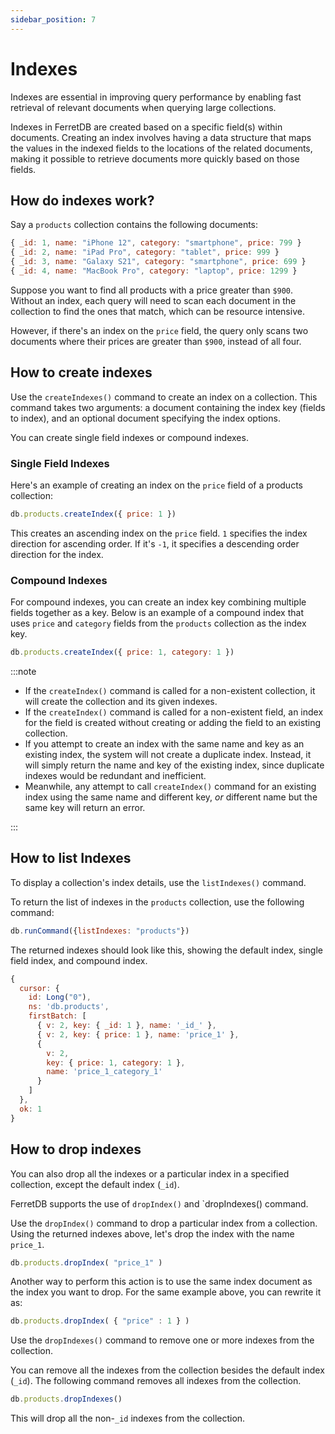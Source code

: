 ```yaml
---
sidebar_position: 7
---
```


# Indexes

Indexes are essential in improving query performance by enabling fast retrieval of relevant documents when querying large collections.

Indexes in FerretDB are created based on a specific field(s) within documents.
Creating an index involves having a data structure that maps the values in the indexed fields to the locations of the related documents, making it possible to retrieve documents more quickly based on those fields.

## How do indexes work?

Say a `products` collection contains the following documents:

```js
{ _id: 1, name: "iPhone 12", category: "smartphone", price: 799 }
{ _id: 2, name: "iPad Pro", category: "tablet", price: 999 }
{ _id: 3, name: "Galaxy S21", category: "smartphone", price: 699 }
{ _id: 4, name: "MacBook Pro", category: "laptop", price: 1299 }
```

Suppose you want to find all products with a price greater than `$900`.
Without an index, each query will need to scan each document in the collection to find the ones that match, which can be resource intensive.

However, if there's an index on the `price` field, the query only scans two documents where their prices are greater than `$900`, instead of all four.

## How to create indexes

Use the `createIndexes()` command to create an index on a collection.
This command takes two arguments: a document containing the index key (fields to index), and an optional document specifying the index options.

You can create single field indexes or compound indexes.

### Single Field Indexes

Here's an example of creating an index on the `price` field of a products collection:

```js
db.products.createIndex({ price: 1 })
```

This creates an ascending index on the `price` field.
`1` specifies the index direction for ascending order.
If it's `-1`, it specifies a descending order direction for the index.

### Compound Indexes

For compound indexes, you can create an index key combining multiple fields together as a key.
Below is an example of a compound index that uses `price` and `category` fields from the `products` collection as the index key.

```js
db.products.createIndex({ price: 1, category: 1 })
```

:::note

* If the `createIndex()` command is called for a non-existent collection, it will create the collection and its given indexes.
* If the `createIndex()` command is called for a non-existent field, an index for the field is created without creating or adding the field to an existing collection.
* If you attempt to create an index with the same name and key as an existing index, the system will not create a duplicate index.
Instead, it will simply return the name and key of the existing index, since duplicate indexes would be redundant and inefficient.
* Meanwhile, any attempt to call `createIndex()` command for an existing index using the same name and different key, _or_ different name but the same key will return an error.

:::

## How to list Indexes

To display a collection's index details, use the `listIndexes()` command.

To return the list of indexes in the `products` collection, use the following command:

```js
db.runCommand({listIndexes: "products"})
```

The returned indexes should look like this, showing the default index, single field index, and compound index.

```js
{
  cursor: {
    id: Long("0"),
    ns: 'db.products',
    firstBatch: [
      { v: 2, key: { _id: 1 }, name: '_id_' },
      { v: 2, key: { price: 1 }, name: 'price_1' },
      {
        v: 2,
        key: { price: 1, category: 1 },
        name: 'price_1_category_1'
      }
    ]
  },
  ok: 1
}
```

## How to drop indexes

You can also drop all the indexes or a particular index in a specified collection, except the default index (`_id`).

FerretDB supports the use of `dropIndex()` and `dropIndexes() command.

Use the `dropIndex()` command to drop a particular index from a collection.
Using the returned indexes above, let's drop the index with the name `price_1`.

```js
db.products.dropIndex( "price_1" )
```

Another way to perform this action is to use the same index document as the index you want to drop.
For the same example above, you can rewrite it as:

```js
db.products.dropIndex( { "price" : 1 } )
```

Use the `dropIndexes()` command to remove one or more indexes from the collection.

You can remove all the indexes from the collection besides the default index (`_id`).
The following command removes all indexes from the collection.

```js
db.products.dropIndexes()
```

This will drop all the non-`_id` indexes from the collection.
